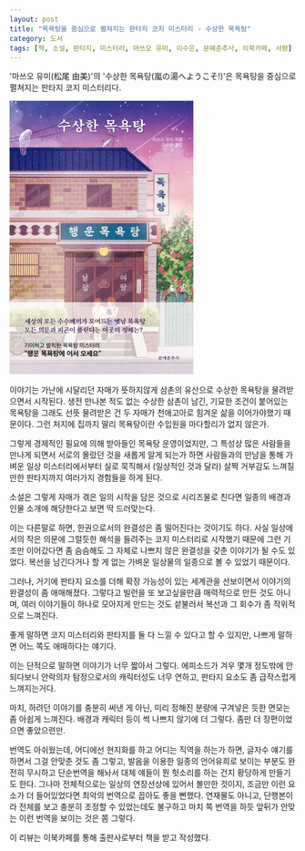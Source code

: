 ```yaml
---
layout: post
title: "목욕탕을 중심으로 펼쳐지는 판타지 코지 미스터리 - 수상한 목욕탕"
category: 도서
tags: [책, 소설, 판타지, 미스터리, 마쓰오 유미, 이수은, 문예춘추사, 이북카페, 서평]
---
```


'마쓰오 유미(松尾 由美)'의
'수상한 목욕탕(嵐の湯へようこそ!)'은
목욕탕을 중심으로 펼쳐지는 판타지 코지 미스터리다.

![표지](/images/arashi-no-yu-he-yokoso-book-h480.jpg)

이야기는 가난에 시달리던 자매가 뜻하지않게 삼촌의 유산으로 수상한 목욕탕을 물려받으면서 시작된다.
생전 만나본 적도 없는 수상한 삼촌이 남긴,
기묘한 조건이 붙어있는 목욕탕을 그래도 선뜻 물려받은 건
두 자매가 천애고아로 힘겨운 삶을 이어가야했기 때문이다.
그런 처지에 집까지 딸리 목욕탕이란 수입원을 마다할리가 없지 않은가.

그렇게 경제적인 필요에 의해 받아들인 목욕탕 운영이었지만,
그 특성상 많은 사람들을 만나게 되면서
서로의 몰랐던 것을 새롭게 알게 되는가 하면
사람들과의 만남을 통해 가벼운 일상 미스터리에서부터
실로 묵직해서 (일상적인 것과 달라) 살짝 거부감도 느껴질만한 판타지까지
여러가지 경험들을 하게 된다.

소설은 그렇게 자매가 겪은 일의 시작을 담은 것으로
시리즈물로 친다면 일종의 배경과 인물 소개에 해당한다고 보면 딱 드러맞는다.

이는 다른말로 하면, 한권으로서의 완결성은 좀 떨어진다는 것이기도 하다.
사실 일상에서의 작은 의문에 그럴듯한 해석을 들려주는 코지 미스터리로 시작했기 때문에
그런 기조만 이어갔다면 좀 슴슴해도 그 자체로 나쁘지 않은 완결성을 갖춘 이야기가 될 수도 있었다.
복선을 남긴다거나 할 게 없는 가벼운 일상물의 일종으로 볼 수 있었기 때문이다.

그러나, 거기에 판타지 요소를 더해 확장 가능성이 있는 세계관을 선보이면서
이야기의 완결성이 좀 애매해졌다.
그렇다고 빌런을 또 보고싶을만큼 매력적으로 만든 것도 아니며,
여러 이야기들이 하나로 모아지게 만드는 것도 섵불러서
복선과 그 회수가 좀 작위적으로 느껴진다.

좋게 말하면 코지 미스터리와 판타지를 둘 다 느낄 수 있다고 할 수 있지만,
나쁘게 말하면 어느 쪽도 애매하다는 얘기다.

이는 단적으로 말하면 이야기가 너무 짧아서 그렇다.
에피소드가 겨우 몇개 정도밖에 안되다보니
안락의자 탐정으로서의 캐릭터성도 너무 연하고,
판타지 요소도 좀 급작스럽게 느껴지는거다.

마치, 하려던 이야기를 충분히 써낸 게 아닌,
미리 정해진 분량에 구겨넣은 듯한 면모는 좀 아쉽게 느껴진다.
배경과 캐릭터 등이 썩 나쁘지 않기에 더 그렇다.
좀만 더 장편이었으면 좋았으련만.

번역도 아쉬웠는데,
어디에선 현지화를 하고 어디는 직역을 하는가 하면,
글자수 얘기를 하면서 그걸 안맞춘 것도 좀 그렇고,
발음을 이용한 일종의 언어유희로 보이는 부분도 완전히 무시하고 단순번역을 해놔서
대체 얘들이 뭔 헛소리를 하는 건지 황당하게 만들기도 한다.
그나마 전체적으로는 일상의 연장선상에 있어서 볼만한 것이지,
조금만 이런 요소가 더 들어있었다면 최악의 번역으로 꼽아도 좋을 뻔했다.
연재물도 아니고, 단행본이라 전체를 보고 충분히 조정할 수 있었는데도 불구하고
마치 쪽 번역을 하듯 앞뒤가 안맞는 이런 번역을 보이는 것은 쫌 그렇다.



<div class="im im-info">
이 리뷰는 이북카페를 통해 출판사로부터 책을 받고 작성했다.
</div>
